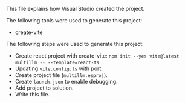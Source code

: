 This file explains how Visual Studio created the project.

The following tools were used to generate this project:
- create-vite

The following steps were used to generate this project:
- Create react project with create-vite: `npm init --yes vite@latest multillm -- --template=react-ts`.
- Updating `vite.config.ts` with port.
- Create project file (`multillm.esproj`).
- Create `launch.json` to enable debugging.
- Add project to solution.
- Write this file.

